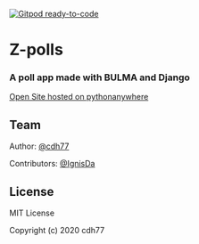 [![Gitpod ready-to-code](https://img.shields.io/badge/Gitpod-ready--to--code-blue?logo=gitpod)](https://gitpod.io/#https://github.com/cdh77/poll-app)

# Z-polls
### A poll app made with BULMA and Django

[Open Site hosted on pythonanywhere](https://cdh77.pythonanywhere.com/polls)

## Team

Author: [@cdh77](https://github.com/polls)

Contributors: [@IgnisDa](https://github.com/polls)

## License
MIT License

Copyright (c) 2020 cdh77
